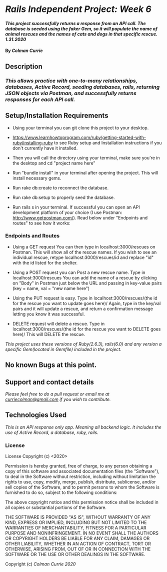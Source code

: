 # _Rails Independent Project: Week 6_


#### _This project successfully returns a response from an API call. The database is seeded using the faker Gem, so it will populate the name of animal rescues and the names of cats and dogs in that specific rescue. 1.31.2020_

#### By _**Colman Currie**_

## Description
### _This allows practice with one-to-many relationships, databases, Active Record, seeding databases, rails, returning JSON objects via Postman, and successfully returns responses for each API call._

## Setup/Installation Requirements

* Using your terminal you can git clone this project to your desktop.

* https://www.learnhowtoprogram.com/ruby/getting-started-with-ruby/installing-ruby to see Ruby setup and Installation instructions if you don't currently have it installed.

* Then you will call the directory using your terminal, make sure you're in the desktop and cd "project name here"

* Run "bundle install" in your terminal after opening the project. This will install necessary gems.

* Run rake db:create to reconnect the database.

* Run rake db:setup to properly seed the database.

* Run rails s in your terminal. If successful you can open an API development platform of your choice (I use Postman: http://www.getpostman.com/). Read below under "Endpoints and routes" to see how it works:


### Endpoints and Routes

* Using a GET request You can then type in localhost:3000/rescues on Postman. This will show all of the rescue names. If you wish to see an individual rescue, retype localhost:3000/rescues/id and replace "id" with the id listed for the shelter.

*  Using a POST request you can Post a new rescue name. Type in localhost:3000/rescues You can add the name of a rescue by clicking on "Body" in Postman just below the URL and passing in key-value pairs (key = name, val = "new name here")

* Using the PUT request is easy. Type in localhost:3000/rescues/(the id for the rescue you want to update goes here)/ Again, type in the key/val pairs and it will update a rescue, and return a confirmation message letting you know it was successful.

* DELETE request will delete a rescue. Type in localhost:3000/rescues/(the id for the rescue you want to DELETE goes here)/ This will DELETE the rescue.


_This project uses these versions of Ruby(2.6.3), rails(6.0) and any version a specific Gem(located in Gemfile) included in the project._

## No known Bugs at this point.



## Support and contact details

_Please feel free to do a pull request or email me at curriecolman@gmail.com if you wish to contribute._

## Technologies Used

_This is an API response only app. Meaning all backend logic. It includes the use of Active Record, a database, ruby, rails._

### License
License Copyright (c) <2020>

Permission is hereby granted, free of charge, to any person obtaining a copy of this software and associated documentation files (the "Software"), to deal in the Software without restriction, including without limitation the rights to use, copy, modify, merge, publish, distribute, sublicense, and/or sell copies of the Software, and to permit persons to whom the Software is furnished to do so, subject to the following conditions:

The above copyright notice and this permission notice shall be included in all copies or substantial portions of the Software.

THE SOFTWARE IS PROVIDED "AS IS", WITHOUT WARRANTY OF ANY KIND, EXPRESS OR IMPLIED, INCLUDING BUT NOT LIMITED TO THE WARRANTIES OF MERCHANTABILITY, FITNESS FOR A PARTICULAR PURPOSE AND NONINFRINGEMENT. IN NO EVENT SHALL THE AUTHORS OR COPYRIGHT HOLDERS BE LIABLE FOR ANY CLAIM, DAMAGES OR OTHER LIABILITY, WHETHER IN AN ACTION OF CONTRACT, TORT OR OTHERWISE, ARISING FROM, OUT OF OR IN CONNECTION WITH THE SOFTWARE OR THE USE OR OTHER DEALINGS IN THE SOFTWARE.

Copyright (c)  *_Colman Currie_* _2020_
